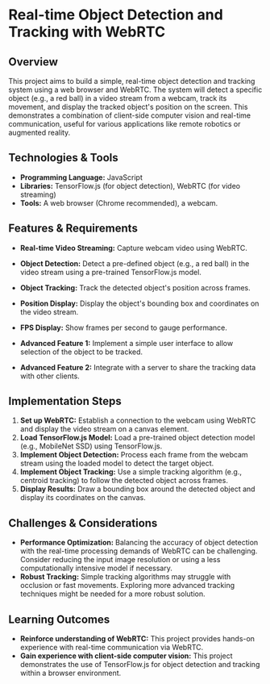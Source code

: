 # Real-time Object Detection and Tracking with WebRTC

## Overview

This project aims to build a simple, real-time object detection and tracking system using a web browser and WebRTC.  The system will detect a specific object (e.g., a red ball) in a video stream from a webcam, track its movement, and display the tracked object's position on the screen. This demonstrates a combination of client-side computer vision and real-time communication, useful for various applications like remote robotics or augmented reality.

## Technologies & Tools

- **Programming Language:** JavaScript
- **Libraries:** TensorFlow.js (for object detection), WebRTC (for video streaming)
- **Tools:** A web browser (Chrome recommended), a webcam.


## Features & Requirements

- **Real-time Video Streaming:**  Capture webcam video using WebRTC.
- **Object Detection:** Detect a pre-defined object (e.g., a red ball) in the video stream using a pre-trained TensorFlow.js model.
- **Object Tracking:** Track the detected object's position across frames.
- **Position Display:** Display the object's bounding box and coordinates on the video stream.
- **FPS Display:** Show frames per second to gauge performance.

- **Advanced Feature 1:** Implement a simple user interface to allow selection of the object to be tracked.
- **Advanced Feature 2:** Integrate with a server to share the tracking data with other clients.


## Implementation Steps

1. **Set up WebRTC:** Establish a connection to the webcam using WebRTC and display the video stream on a canvas element.
2. **Load TensorFlow.js Model:** Load a pre-trained object detection model (e.g., MobileNet SSD) using TensorFlow.js.
3. **Implement Object Detection:**  Process each frame from the webcam stream using the loaded model to detect the target object.
4. **Implement Object Tracking:** Use a simple tracking algorithm (e.g., centroid tracking) to follow the detected object across frames.
5. **Display Results:**  Draw a bounding box around the detected object and display its coordinates on the canvas.


## Challenges & Considerations

- **Performance Optimization:**  Balancing the accuracy of object detection with the real-time processing demands of WebRTC can be challenging.  Consider reducing the input image resolution or using a less computationally intensive model if necessary.
- **Robust Tracking:**  Simple tracking algorithms may struggle with occlusion or fast movements.  Exploring more advanced tracking techniques might be needed for a more robust solution.


## Learning Outcomes

- **Reinforce understanding of WebRTC:** This project provides hands-on experience with real-time communication via WebRTC.
- **Gain experience with client-side computer vision:** This project demonstrates the use of TensorFlow.js for object detection and tracking within a browser environment.

